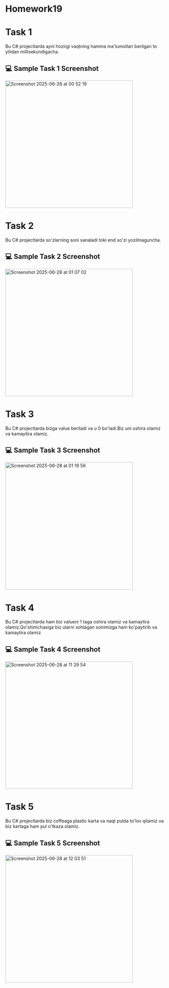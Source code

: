 # Homework19

# Task 1

Bu C# projectlarda ayni hozirgi vaqtning hamma ma'lumotlari berilgan to yilidan millisekundigacha.

## 💻 Sample Task 1 Screenshot

<img width="400" alt="Screenshot 2025-06-28 at 00 52 19" src="https://github.com/user-attachments/assets/848a4bb5-805d-4b52-a2f2-b11a0b377e2c" />

# Task 2

Bu C# projectlarda so'zlarning soni sanaladi toki end so'zi yozilmaguncha.

## 💻 Sample Task 2 Screenshot

<img width="400" alt="Screenshot 2025-06-28 at 01 07 02" src="https://github.com/user-attachments/assets/93fa64e3-7824-4bba-bcf5-5f9a4331e894" />

# Task 3

Bu C# projectlarda bizga value beriladi va u 0 bo'ladi.Biz uni oshira olamiz va kamaytira olamiz.

## 💻 Sample Task 3 Screenshot

<img width="400" alt="Screenshot 2025-06-28 at 01 19 56" src="https://github.com/user-attachments/assets/4d989224-7cce-424a-a352-2196a3850c49" />

# Task 4

Bu C# projectlarda ham biz valueni 1 taga oshira olamiz va kamaytira olamiz.Qo'shimchasiga biz ularni xohlagan sonimizga ham ko'paytirib va kamaytira olamiz

## 💻 Sample Task 4 Screenshot

<img width="400" alt="Screenshot 2025-06-28 at 11 29 54" src="https://github.com/user-attachments/assets/a5eac133-f02d-45ff-a7ad-da34140e549e" />

# Task 5

Bu C# projectlarda biz coffeaga plastic karta va naqt pulda to'lov qilamiz va biz kartaga ham pul o'tkaza olamiz.

## 💻 Sample Task 5 Screenshot

<img width="400" alt="Screenshot 2025-06-28 at 12 03 51" src="https://github.com/user-attachments/assets/da0471bc-9cc7-4146-90a2-0714b306f1ff" />

